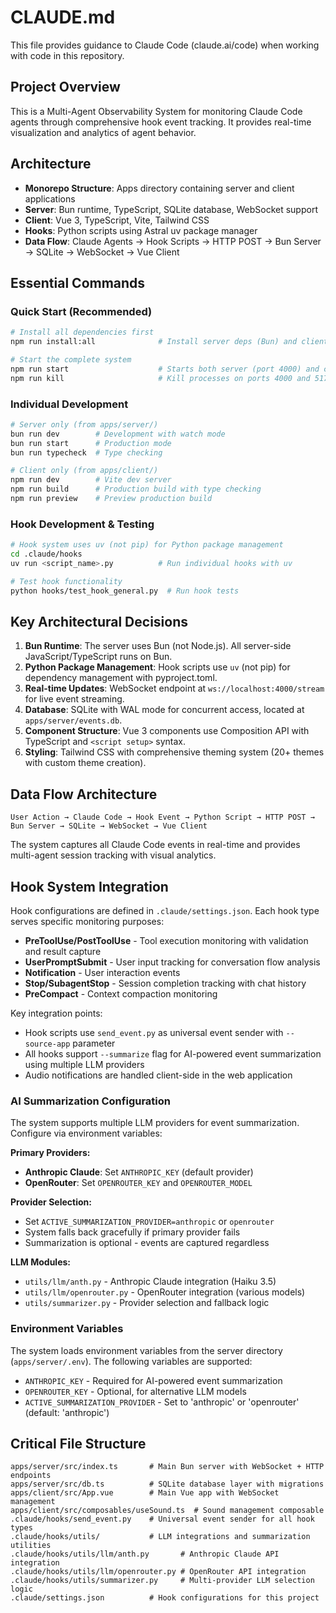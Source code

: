# CLAUDE.md

This file provides guidance to Claude Code (claude.ai/code) when working with code in this repository.

## Project Overview

This is a Multi-Agent Observability System for monitoring Claude Code agents through comprehensive hook event tracking. It provides real-time visualization and analytics of agent behavior.

## Architecture

- **Monorepo Structure**: Apps directory containing server and client applications
- **Server**: Bun runtime, TypeScript, SQLite database, WebSocket support  
- **Client**: Vue 3, TypeScript, Vite, Tailwind CSS
- **Hooks**: Python scripts using Astral uv package manager
- **Data Flow**: Claude Agents → Hook Scripts → HTTP POST → Bun Server → SQLite → WebSocket → Vue Client

## Essential Commands

### Quick Start (Recommended)
```bash
# Install all dependencies first
npm run install:all              # Install server deps (Bun) and client deps (npm)

# Start the complete system
npm run start                    # Starts both server (port 4000) and client (port 5173)
npm run kill                     # Kill processes on ports 4000 and 5173
```

### Individual Development
```bash
# Server only (from apps/server/)
bun run dev        # Development with watch mode
bun run start      # Production mode  
bun run typecheck  # Type checking

# Client only (from apps/client/)
npm run dev        # Vite dev server
npm run build      # Production build with type checking
npm run preview    # Preview production build
```

### Hook Development & Testing
```bash
# Hook system uses uv (not pip) for Python package management
cd .claude/hooks
uv run <script_name>.py          # Run individual hooks with uv

# Test hook functionality
python hooks/test_hook_general.py  # Run hook tests
```

## Key Architectural Decisions

1. **Bun Runtime**: The server uses Bun (not Node.js). All server-side JavaScript/TypeScript runs on Bun.
2. **Python Package Management**: Hook scripts use `uv` (not pip) for dependency management with pyproject.toml.
3. **Real-time Updates**: WebSocket endpoint at `ws://localhost:4000/stream` for live event streaming.
4. **Database**: SQLite with WAL mode for concurrent access, located at `apps/server/events.db`.
5. **Component Structure**: Vue 3 components use Composition API with TypeScript and `<script setup>` syntax.
6. **Styling**: Tailwind CSS with comprehensive theming system (20+ themes with custom theme creation).

## Data Flow Architecture

```
User Action → Claude Code → Hook Event → Python Script → HTTP POST → Bun Server → SQLite → WebSocket → Vue Client
```

The system captures all Claude Code events in real-time and provides multi-agent session tracking with visual analytics.

## Hook System Integration

Hook configurations are defined in `.claude/settings.json`. Each hook type serves specific monitoring purposes:

- **PreToolUse/PostToolUse** - Tool execution monitoring with validation and result capture
- **UserPromptSubmit** - User input tracking for conversation flow analysis  
- **Notification** - User interaction events
- **Stop/SubagentStop** - Session completion tracking with chat history
- **PreCompact** - Context compaction monitoring

Key integration points:
- Hook scripts use `send_event.py` as universal event sender with `--source-app` parameter
- All hooks support `--summarize` flag for AI-powered event summarization using multiple LLM providers
- Audio notifications are handled client-side in the web application

### AI Summarization Configuration

The system supports multiple LLM providers for event summarization. Configure via environment variables:

**Primary Providers:**
- **Anthropic Claude**: Set `ANTHROPIC_KEY` (default provider)
- **OpenRouter**: Set `OPENROUTER_KEY` and `OPENROUTER_MODEL`

**Provider Selection:**
- Set `ACTIVE_SUMMARIZATION_PROVIDER=anthropic` or `openrouter`
- System falls back gracefully if primary provider fails
- Summarization is optional - events are captured regardless

**LLM Modules:**
- `utils/llm/anth.py` - Anthropic Claude integration (Haiku 3.5)
- `utils/llm/openrouter.py` - OpenRouter integration (various models)
- `utils/summarizer.py` - Provider selection and fallback logic

### Environment Variables

The system loads environment variables from the server directory (`apps/server/.env`). The following variables are supported:

- `ANTHROPIC_KEY` - Required for AI-powered event summarization
- `OPENROUTER_KEY` - Optional, for alternative LLM models
- `ACTIVE_SUMMARIZATION_PROVIDER` - Set to 'anthropic' or 'openrouter' (default: 'anthropic')

## Critical File Structure

```
apps/server/src/index.ts       # Main Bun server with WebSocket + HTTP endpoints
apps/server/src/db.ts          # SQLite database layer with migrations
apps/client/src/App.vue        # Main Vue app with WebSocket management
apps/client/src/composables/useSound.ts  # Sound management composable
.claude/hooks/send_event.py    # Universal event sender for all hook types
.claude/hooks/utils/           # LLM integrations and summarization utilities
.claude/hooks/utils/llm/anth.py       # Anthropic Claude API integration
.claude/hooks/utils/llm/openrouter.py # OpenRouter API integration  
.claude/hooks/utils/summarizer.py     # Multi-provider LLM selection logic
.claude/settings.json          # Hook configurations for this project